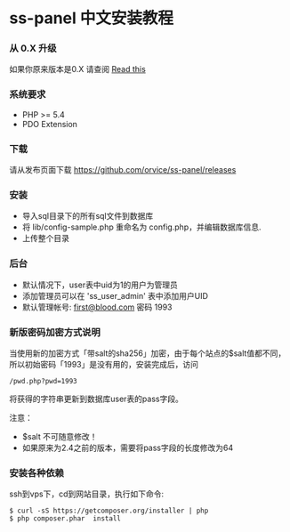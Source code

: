 # ss-panel 中文安装教程

 

### 从 0.X 升级
如果你原来版本是0.X 请查阅 
[Read this](https://github.com/orvice/ss-panel/blob/master/upgrade_to_v2.md)

### 系统要求
* PHP >= 5.4
* PDO Extension

### 下载

请从发布页面下载  https://github.com/orvice/ss-panel/releases

### 安装
* 导入sql目录下的所有sql文件到数据库
* 将 lib/config-sample.php 重命名为 config.php，并编辑数据库信息.
* 上传整个目录

### 后台
* 默认情况下，user表中uid为1的用户为管理员
* 添加管理员可以在 'ss_user_admin' 表中添加用户UID
* 默认管理帐号: first@blood.com 密码 1993

### 新版密码加密方式说明
当使用新的加密方式「带salt的sha256」加密，由于每个站点的$salt值都不同，所以初始密码「1993」是没有用的，安装完成后，访问
```
/pwd.php?pwd=1993
```
将获得的字符串更新到数据库user表的pass字段。

注意：
* $salt 不可随意修改！
* 如果原来为2.4之前的版本，需要将pass字段的长度修改为64

### 安装各种依赖
ssh到vps下，cd到网站目录，执行如下命令:

```
$ curl -sS https://getcomposer.org/installer | php
$ php composer.phar  install
```

 
